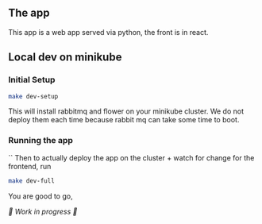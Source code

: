 
## The app

This app is a web app served via python, the front is in react.

## Local dev on minikube

### Initial Setup

```bash
make dev-setup
```

This will install rabbitmq and flower on your minikube cluster. We do not deploy them each time because rabbit mq can take some time to boot.

### Running the app

``
Then to actually deploy the app on the cluster + watch for change for the frontend, run
```bash
make dev-full
```

You are good to go, 

*:construction: Work in progress :construction:*